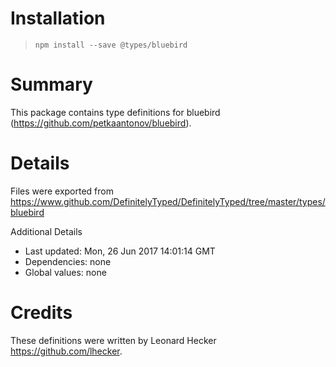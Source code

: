 # Installation
> `npm install --save @types/bluebird`

# Summary
This package contains type definitions for bluebird (https://github.com/petkaantonov/bluebird).

# Details
Files were exported from https://www.github.com/DefinitelyTyped/DefinitelyTyped/tree/master/types/bluebird

Additional Details
 * Last updated: Mon, 26 Jun 2017 14:01:14 GMT
 * Dependencies: none
 * Global values: none

# Credits
These definitions were written by Leonard Hecker <https://github.com/lhecker>.
